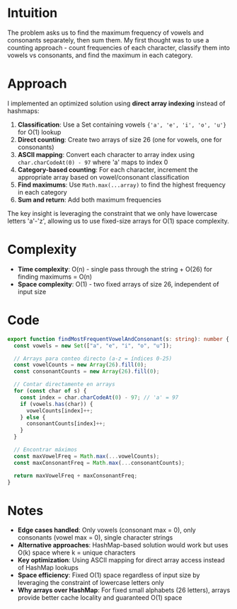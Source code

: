 # Intuition

The problem asks us to find the maximum frequency of vowels and consonants separately, then sum them. My first thought was to use a counting approach - count frequencies of each character, classify them into vowels vs consonants, and find the maximum in each category.

# Approach

I implemented an optimized solution using **direct array indexing** instead of hashmaps:

1. **Classification**: Use a Set containing vowels `{'a', 'e', 'i', 'o', 'u'}` for O(1) lookup
2. **Direct counting**: Create two arrays of size 26 (one for vowels, one for consonants)
3. **ASCII mapping**: Convert each character to array index using `char.charCodeAt(0) - 97` where 'a' maps to index 0
4. **Category-based counting**: For each character, increment the appropriate array based on vowel/consonant classification
5. **Find maximums**: Use `Math.max(...array)` to find the highest frequency in each category
6. **Sum and return**: Add both maximum frequencies

The key insight is leveraging the constraint that we only have lowercase letters 'a'-'z', allowing us to use fixed-size arrays for O(1) space complexity.

# Complexity

- **Time complexity**: O(n) - single pass through the string + O(26) for finding maximums = O(n)
- **Space complexity**: O(1) - two fixed arrays of size 26, independent of input size

# Code

```typescript
export function findMostFrequentVowelAndConsonant(s: string): number {
  const vowels = new Set(["a", "e", "i", "o", "u"]);

  // Arrays para conteo directo (a-z = índices 0-25)
  const vowelCounts = new Array(26).fill(0);
  const consonantCounts = new Array(26).fill(0);

  // Contar directamente en arrays
  for (const char of s) {
    const index = char.charCodeAt(0) - 97; // 'a' = 97
    if (vowels.has(char)) {
      vowelCounts[index]++;
    } else {
      consonantCounts[index]++;
    }
  }

  // Encontrar máximos
  const maxVowelFreq = Math.max(...vowelCounts);
  const maxConsonantFreq = Math.max(...consonantCounts);

  return maxVowelFreq + maxConsonantFreq;
}
```

# Notes

- **Edge cases handled**: Only vowels (consonant max = 0), only consonants (vowel max = 0), single character strings
- **Alternative approaches**: HashMap-based solution would work but uses O(k) space where k = unique characters
- **Key optimization**: Using ASCII mapping for direct array access instead of HashMap lookups
- **Space efficiency**: Fixed O(1) space regardless of input size by leveraging the constraint of lowercase letters only
- **Why arrays over HashMap**: For fixed small alphabets (26 letters), arrays provide better cache locality and guaranteed O(1) space
